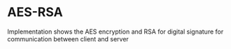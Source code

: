 # AES-RSA
Implementation shows the AES encryption and RSA for digital signature for communication between client and server
